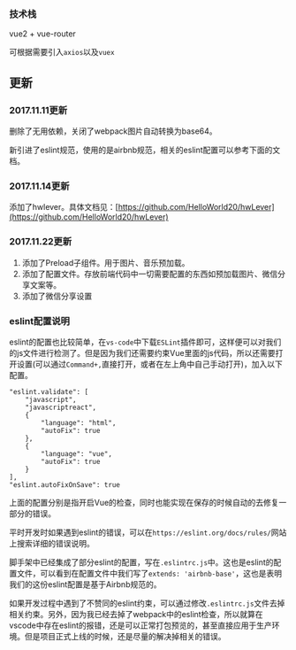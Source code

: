 

### 技术栈

vue2 + vue-router

可根据需要引入`axios`以及`vuex`

## 更新

### 2017.11.11更新

删除了无用依赖，关闭了webpack图片自动转换为base64。

新引进了eslint规范，使用的是airbnb规范，相关的eslint配置可以参考下面的文档。

### 2017.11.14更新

添加了hwlever。具体文档见：[https://github.com/HelloWorld20/hwLever](https://github.com/HelloWorld20/hwLever)

### 2017.11.22更新

1. 添加了Preload子组件。用于图片、音乐预加载。
2. 添加了配置文件。存放前端代码中一切需要配置的东西如预加载图片、微信分享文案等。
3. 添加了微信分享设置


### eslint配置说明

eslint的配置也比较简单，在`vs-code`中下载`ESLint`插件即可，这样便可以对我们的js文件进行检测了。但是因为我们还需要约束Vue里面的js代码，所以还需要打开设置(可以通过`Command+,`直接打开，或者在左上角中自己手动打开)，加入以下配置。

```
"eslint.validate": [
    "javascript",
    "javascriptreact",
    {
        "language": "html",
        "autoFix": true
    },
    {
        "language": "vue",
        "autoFix": true
    }
],
"eslint.autoFixOnSave": true
```

上面的配置分别是指开启Vue的检查，同时也能实现在保存的时候自动的去修复一部分的错误。

平时开发时如果遇到eslint的错误，可以在`https://eslint.org/docs/rules/`网站上搜索详细的错误说明。

脚手架中已经集成了部分eslint的配置，写在`.eslintrc.js`中。这也是eslint的配置文件，可以看到在配置文件中我们写了`extends: 'airbnb-base'`，这也是表明我们的这份eslint配置是基于Airbnb规范的。

如果开发过程中遇到了不赞同的eslint约束，可以通过修改`.eslintrc.js`文件去掉相关约束。另外，因为我已经去掉了webpack中的eslint检查，所以就算在vscode中存在eslint的报错，还是可以正常打包预览的，甚至直接应用于生产环境。但是项目正式上线的时候，还是尽量的解决掉相关的错误。
